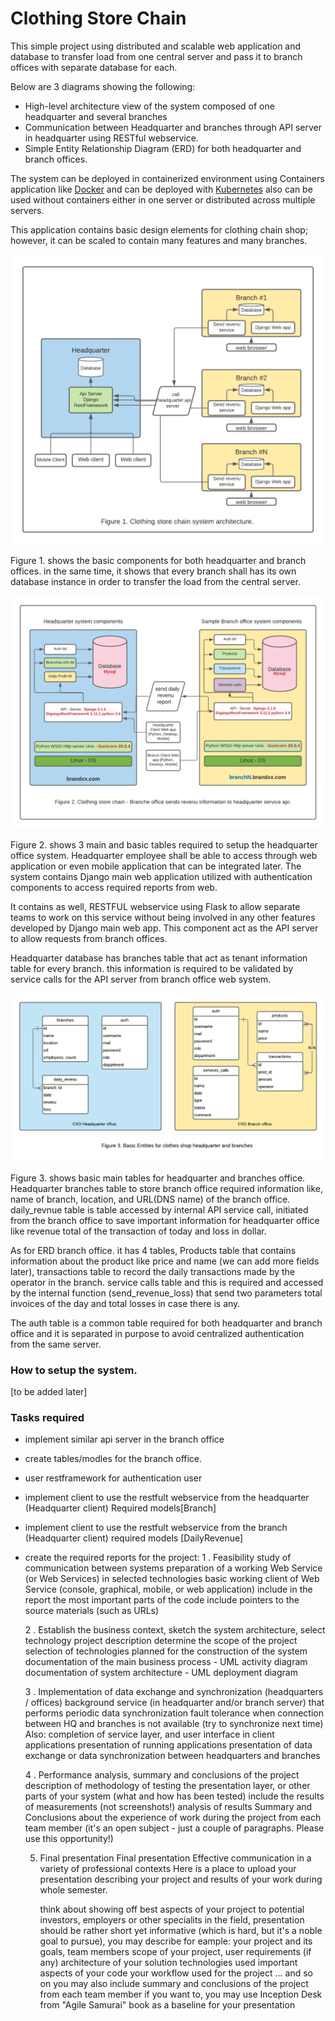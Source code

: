# Clothing Store Chain

This simple project using distributed and scalable web application and database to transfer load from one central server
and pass it to branch offices with separate database for each.

Below are 3 diagrams showing the following:

* High-level architecture view of the system composed of one headquarter and several branches
* Communication between Headquarter and branches through API server in headquarter using RESTful webservice.
* Simple Entity Relationship Diagram (ERD) for both headquarter and branch offices.

The system can be deployed in containerized environment using Containers application like [Docker](https://docker.org)
and can be deployed with [Kubernetes](https://Kubernetes.io) also can be used without containers either in one server or distributed across multiple servers.

This application contains basic design elements for clothing chain shop; however, it can be scaled to contain many features and many branches.

![System Architecture](https://github.com/amrabouelenin/clothing-store-chain/blob/master/clothes-shope-disributed-scalable-architecture.png)

Figure 1. shows the basic components for both headquarter and branch offices. in the same time, it shows that every branch shall has its own database instance in order to transfer the load from the central server.

![Communications Headquarter and Branch offices](https://github.com/amrabouelenin/clothing-store-chain/blob/master/clothes-shop-headquarter-branches-communications.png)

Figure 2. shows 3 main and basic tables required to setup the headquarter office system. Headquarter employee shall be able to access through web application or even mobile application that can be integrated later. 
The system contains Django main web application utilized with authentication components to access required reports from web.

It contains as well, RESTFUL webservice using Flask to allow separate teams to work on this service without being involved in any other features developed by Django main web app. This component act as the API server to allow requests from branch offices.

Headquarter database has branches table that act as tenant information table for every branch. this information is required to be validated by service calls for the API server from branch office web system.

![Entity Relationship Diagram ERD](https://github.com/amrabouelenin/clothing-store-chain/blob/master/clothes-shop-erd-headquarter-branches.png)

Figure 3. shows basic main tables for headquarter and branches office. Headquarter branches table to store branch office required information like, name of branch, location, and URL(DNS name) of the branch office. daily_revnue table is table accessed by internal API service call, initiated from the branch office to save important information for headquarter office like revenue total of the transaction of today and loss in dollar.

As for ERD branch office. it has 4 tables, Products table that contains information about the product like price and name (we can add more fields later), transactions table to record the daily transactions made by the operator in the branch. service calls table and this is required and accessed by the internal function (send_revenue_loss) that send two parameters total invoices of the day and total losses in case there is any.

The auth table is a common table required for both headquarter and branch office and it is separated in purpose to avoid centralized authentication from the same server.

### How to setup the system.

[to be added later]

### Tasks required

* implement similar api server in the branch office
* create tables/modles for the branch office.
* user restframework for authentication user
* implement client to use the restfult webservice from the headquarter (Headquarter client) Required models[Branch]
* implement client to use the restfult webservice from the branch (Headquarter client) required models [DailyRevenue]
* create the required reports for the project:
   1 . Feasibility study of communication between systems
        preparation of a working Web Service (or Web Services) in selected technologies
        basic working client of Web Service (console, graphical, mobile, or web application)
        include in the report the most important parts of the code
        include pointers to the source materials (such as URLs)
        
   2 . Establish the business context, sketch the system architecture, select technology
        project description
        determine the scope of the project
        selection of technologies planned for the construction of the system
        documentation of the main business process - UML activity diagram
        documentation of system architecture - UML deployment diagram

   3 . Implementation of data exchange and synchronization (headquarters / offices)
        background service (in headquarter and/or branch server) that performs periodic data synchronization
        fault tolerance when connection between HQ and branches is not available (try to synchronize next time)
        Also:
        completion of service layer, and user interface in client applications
        presentation of running applications
        presentation of data exchange or data synchronization between headquarters and branches

   4 . Performance analysis, summary and conclusions of the project
        description of methodology of testing the presentation layer, or other parts of your system (what and how has been tested)
        include the results of measurements (not screenshots!)
        analysis of results
        Summary and Conclusions about the experience of work during the project from each team member
        (it's an open subject - just a couple of paragraphs. Please use this opportunity!)
   
    5. Final presentation
        Final presentation
        Effective communication in a variety of professional contexts
        Here is a place to upload your presentation describing your project and results of your work during whole semester.

        think about showing off best aspects of your project to potential investors, employers or other specialits in the field,
        presentation should be rather short yet informative (which is hard, but it's a noble goal to pursue),
        you may describe for eample:
        your project and its goals, team members
        scope of your project,
        user requirements (if any)
        architecture of your solution
        technologies used
        important aspects of your code
        your workflow used for the project
        ... and so on
        you may also include summary and conclusions of the project from each team member
        if you want to, you may use Inception Desk from "Agile Samurai" book as a baseline for your presentation



